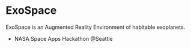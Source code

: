 # ExoSpace

ExoSpace is an Augmented Reality Environment of habitable exoplanets.

- NASA Space Apps Hackathon @Seattle 

